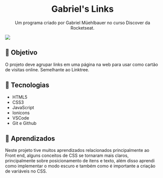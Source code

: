 <h1 align=center>Gabriel's Links</h1>

<p align=center>Um programa criado por Gabriel Müehlbauer no curso Discover da Rocketseat.</p>

<img src="./assets/cabeçalhoGithub-linktree.jpg" align=center>

<h2>🎯 Objetivo</h2>

<p>O projeto deve agrupar links em uma página na web para usar como cartão de visitas online. Semelhante ao Linktree.</p>

<h2>🧰 Tecnologias</h2>

<ul>
  <li>HTML5</li>
  <li>CSS3</li>
  <li>JavaScript</li>
  <li>Ionicons</li>
  <li>VSCode</li>
  <li>Git e Github</li>
</ul>

<h2>🧠 Aprendizados</h2>

<p>Neste projeto tive muitos aprendizados relacionados principalmente ao Front end, alguns conceitos de CSS se tornaram mais claros, principalmente sobre posicionamento de itens e texto, além disso aprendi como implementar o modo escuro e também como é importante a criação de variáveis no CSS.</p>
